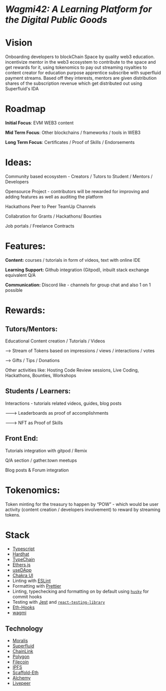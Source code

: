 # ***Wagmi42: A Learning Platform for the Digital Public Goods*** #

# Vision
Onboarding developers to blockChain Space by quality web3 education.
incentivize mentor in the web3 ecosystem to contribute to the space and get rewards for it, using tokenomics to pay out streaming royalties to content creator for education purpose
apprentice subscribe with superfluid payment streams. Based off they interests, mentors are given distribution shares of the subscription revenue which get distributed out using Superfluid's IDA

# Roadmap

**Initial Focus**: EVM WEB3 content

**Mid Term Focus**: Other blockchains / frameworks / tools in WEB3

**Long Term Focus**: Certificates / Proof of Skills / Endorsements



 # Ideas: #

Community based ecosystem - Creators / Tutors to Student / Mentors / Developers

Opensource Project - contributors will be rewarded for improving and adding features as well as auditing the platform

Hackathons Peer to Peer TeamUp Channels

Collabration for Grants / Hackathons/ Bounties

Job portals / Freelance Contracts

 # Features: #

**Content:** courses / tutorials in form of videos, text with online IDE

**Learning Support:** Github integration (Gitpod), inbuilt stack exchange equivalent Q/A

**Communication:** Discord like - channels for group chat and also 1 on 1 possible

 # Rewards: #

## **Tutors/Mentors**: ##

 Educational Content creation / Tutorials / Videos

--> Stream of Tokens based on impressions / views / interactions / votes

--> Gifts / Tips / Donations

Other activities like: Hosting Code Review sessions, Live Coding, Hackathons, Bounties, Workshops

## **Students / Learners:** ##

Interactions - tutorials related videos, guides, blog posts

---> Leaderboards as proof of accomplishments

---> NFT as Proof of Skills

 ## **Front End:** ##

Tutorials integration with gitpod / Remix

Q/A section / gather.town meetups

Blog posts & Forum integration


 # Tokenomics: #

Token minting for the treasury to happen by “POW” - which would be user activity (content creation / developers involvement) to reward by streaming tokens.

# Stack
- [Typescript](https://www.typescriptlang.org/)
- [Hardhat](https://hardhat.org/)
- [TypeChain](https://github.com/ethereum-ts/TypeChain)
- [Ethers.js](https://docs.ethers.io/v5/)
- [useDApp](https://usedapp.io/)
- [Chakra UI](https://chakra-ui.com/)
- Linting with [ESLint](https://eslint.org/)
- Formatting with [Prettier](https://prettier.io/)
- Linting, typechecking and formatting on by default using [`husky`](https://github.com/typicode/husky) for commit hooks
- Testing with [Jest](https://jestjs.io/) and [`react-testing-library`](https://testing-library.com/docs/react-testing-library/intro)
- [Eth-Hooks](https://scaffold-eth.github.io/eth-hooks/)
- [wagmi](https://wagmi.sh/)



## Technology

- [Moralis](https://moralis.io/)
- [Superfluid](https://www.superfluid.finance/)
- [ChainLink](https://chain.link/)
- [Polygon](https://polygon.technology/)
- [Filecoin](https://filecoin.io/)
- [IPFS](https://ipfs.io/)
- [Scaffold-Eth](https://docs.scaffoldeth.io/scaffold-eth/)
- [Alchemy](https://www.alchemy.com/)
- [Livepeer](https://livepeer.org/)

